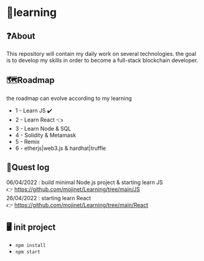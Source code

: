 # 📙learning
## ❓About
This repository will contain my daily work on several technologies. the goal is to develop my skills in order to become a full-stack blockchain developer.

## 🗺️Roadmap
the roadmap can evolve according to my learning
* 1 - Learn JS ✔️
* 2 - Learn React 👈
* 3 - Learn Node & SQL
* 4 - Solidity & Metamask
* 5 - Remix
* 6 - etherjs|web3.js & hardhat|truffle

## 📅Quest log
06/04/2022 : build minimal Node.js project & starting learn JS  
👉 https://github.com/mojinet/Learning/tree/main/JS  
26/04/2022 : starting learn React  
👉 https://github.com/mojinet/Learning/tree/main/React

## 🖥️ init project
* ```npm install```
* ```npm start```